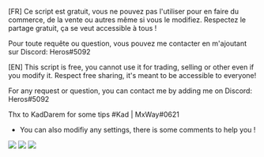 [FR]
Ce script est gratuit, vous ne pouvez pas l'utiliser pour en faire du commerce, de la vente ou autres même si vous le modifiez.
Respectez le partage gratuit, ça se veut accessible à tous !

Pour toute requête ou question, vous pouvez me contacter en m'ajoutant sur Discord: Heros#5092

[EN]
This script is free, you cannot use it for trading, selling or other even if you modify it.
Respect free sharing, it's meant to be accessible to everyone!

For any request or question, you can contact me by adding me on Discord: Heros#5092

Thx to KadDarem for some tips #Kad | MxWay#0621


- You can also modifiy any settings, there is some comments to help you !

<img src=https://zupimages.net/up/23/16/yuaf.png>
<img src=https://zupimages.net/up/23/16/p57z.png>
<img src=https://zupimages.net/up/23/16/ajz6.png>
